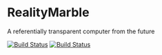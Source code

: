 # RealityMarble
A referentially transparent computer from the future

[![Build Status](https://travis-ci.org/Unlimited-Development-Works/RealityMarble.svg?branch=master)](https://travis-ci.org/Unlimited-Development-Works/RealityMarble)
[![Build Status](http://git.noprobe.co.uk/ci/projects/5/status.png?ref=master)](http://git.noprobe.co.uk/ci/projects/5)
